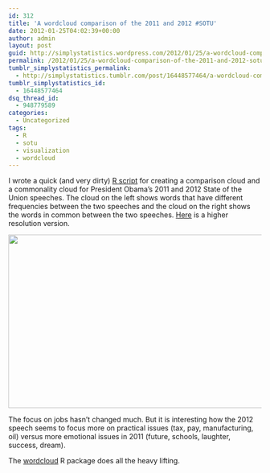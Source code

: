 ```yaml
---
id: 312
title: 'A wordcloud comparison of the 2011 and 2012 #SOTU'
date: 2012-01-25T04:02:39+00:00
author: admin
layout: post
guid: http://simplystatistics.wordpress.com/2012/01/25/a-wordcloud-comparison-of-the-2011-and-2012-sotu
permalink: /2012/01/25/a-wordcloud-comparison-of-the-2011-and-2012-sotu/
tumblr_simplystatistics_permalink:
  - http://simplystatistics.tumblr.com/post/16448577464/a-wordcloud-comparison-of-the-2011-and-2012-sotu
tumblr_simplystatistics_id:
  - 16448577464
dsq_thread_id:
  - 948779589
categories:
  - Uncategorized
tags:
  - R
  - sotu
  - visualization
  - wordcloud
---
```

I wrote a quick (and very dirty) <a href="http://biostat.jhsph.edu/~jleek/code/sotu2011-2012comparison.R" target="_blank">R script</a> for creating a comparison cloud and a commonality cloud for President Obama&#8217;s 2011 and 2012 State of the Union speeches. The cloud on the left shows words that have different frequencies between the two speeches and the cloud on the right shows the words in common between the two speeches. <a href="http://biostat.jhsph.edu/~jleek/code/sotu-wordcloud.png" target="_blank">Here</a> is a higher resolution version.

<img height="345" src="http://biostat.jhsph.edu/~jleek/code/sotu-wordcloud.png" width="600" />

The focus on jobs hasn&#8217;t changed much. But it is interesting how the 2012 speech seems to focus more on practical issues (tax, pay, manufacturing, oil) versus more emotional issues in 2011 (future, schools, laughter, success, dream).

The <a href="http://cran.r-project.org/web/packages/wordcloud/index.html" target="_blank">wordcloud</a> R package does all the heavy lifting.